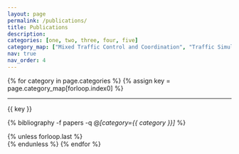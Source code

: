 ```yaml
---
layout: page
permalink: /publications/
title: Publications
description: 
categories: [one, two, three, four, five]
category_map: ["Mixed Traffic Control and Coordination", "Traffic Simulation and Reconstruction", "Traffic Prediction, Estimation, and Analysis", "Autonomous Driving, Planning, and Control", "Reinforcement Learning Applications"]
nav: true
nav_order: 4
---
```


<div class="publications">
{% for category in page.categories %}
  {% assign key = page.category_map[forloop.index0] %}
  <hr />
  <p class="category_name">{{ key }}</p>
  
  {% bibliography -f papers -q @*[category={{ category }}]* %}

  {% unless forloop.last %}
    <br>
  {% endunless %}
{% endfor %}
</div>


